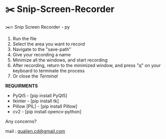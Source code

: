 # ✂️ Snip-Screen-Recorder

✂️🔥 Snip Screen Recorder - py

1) Run the file
2) Select the area you want to record 
3) Navigate to the "save-path"
4) Give your recording a name
5) Minimize all the windows, and start recording
6) After recording, return to the minimized window, and press "q" on your keyboard to terminate the process
7) Or close the *Terminal*

**REQUIRMENTS**
- PyQt5           - [pip install PyQt5]
- tkinter         - [pip install tk]
- Pillow [PIL]    - [pip install Pillow]
- cv2             - [pip install opencv-python]


Any concerns?

mail : qualien.cd@gmail.com
